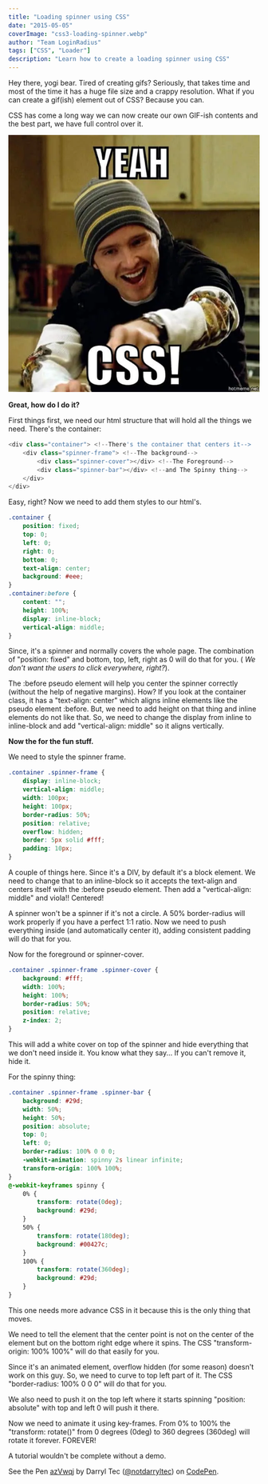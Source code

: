 ```yaml
---
title: "Loading spinner using CSS"
date: "2015-05-05"
coverImage: "css3-loading-spinner.webp"
author: "Team LoginRadius"
tags: ["CSS", "Loader"]
description: "Learn how to create a loading spinner using CSS"
---
```


Hey there, yogi bear. Tired of creating gifs? Seriously, that takes time and most of the time it has a huge file size and a crappy resolution. What if you can create a gif(ish) element out of CSS? Because you can.

CSS has come a long way we can now create our own GIF-ish contents and the best part, we have full control over it.

![yeah-css](yeah-css.webp)

**Great, how do I do it?**

First things first, we need our html structure that will hold all the things we need. There's the container:

```js
<div class="container"> <!--There's the container that centers it-->
    <div class="spinner-frame"> <!--The background-->
        <div class="spinner-cover"></div> <!--The Foreground-->
        <div class="spinner-bar"></div> <!--and The Spinny thing-->
    </div>
</div>
```
  
Easy, right? Now we need to add them styles to our html's.

```css
.container {
    position: fixed;
    top: 0;
    left: 0;
    right: 0;
    bottom: 0;
    text-align: center;
    background: #eee;
}
.container:before {
    content: "";
    height: 100%;
    display: inline-block;
    vertical-align: middle;
}
```
  
Since, it's a spinner and normally covers the whole page. The combination of "position: fixed" and bottom, top, left, right as 0 will do that for you. ( _We don't want the users to click everywhere, right?_).

The :before pseudo element will help you center the spinner correctly (without the help of negative margins). How? If you look at the container class, it has a "text-align: center" which aligns inline elements like the pseudo element :before. But, we need to add height on that thing and inline elements do not like that. So, we need to change the display from inline to inline-block and add "vertical-align: middle" so it aligns vertically.

**Now the for the fun stuff.**

We need to style the spinner frame.

```css
.container .spinner-frame {
    display: inline-block;
    vertical-align: middle;
    width: 100px;
    height: 100px;
    border-radius: 50%;
    position: relative;
    overflow: hidden;
    border: 5px solid #fff;
    padding: 10px;
}
```
A couple of things here. Since it's a DIV, by default it's a block element. We need to change that to an inline-block so it accepts the text-align and centers itself with the :before pseudo element. Then add a "vertical-align: middle" and viola!! Centered!

A spinner won't be a spinner if it's not a circle. A 50% border-radius will work properly if you have a perfect 1:1 ratio. Now we need to push everything inside (and automatically center it), adding consistent padding will do that for you.

Now for the foreground or spinner-cover.

```css
.container .spinner-frame .spinner-cover {
    background: #fff;
    width: 100%;
    height: 100%;
    border-radius: 50%;
    position: relative;
    z-index: 2;
}
```
  
This will add a white cover on top of the spinner and hide everything that we don't need inside it. You know what they say... If you can't remove it, hide it.

For the spinny thing:

```css
.container .spinner-frame .spinner-bar {
    background: #29d;
    width: 50%;
    height: 50%;
    position: absolute;
    top: 0;
    left: 0;
    border-radius: 100% 0 0 0;
    -webkit-animation: spinny 2s linear infinite;
    transform-origin: 100% 100%;
}
@-webkit-keyframes spinny {
    0% {
        transform: rotate(0deg);
        background: #29d;
    }
    50% {
        transform: rotate(180deg);
        background: #00427c;
    }
    100% {
        transform: rotate(360deg);
        background: #29d;
    }
}
```
  
This one needs more advance CSS in it because this is the only thing that moves.

We need to tell the element that the center point is not on the center of the element but on the bottom right edge where it spins. The CSS "transform-origin: 100% 100%" will do that easily for you.

Since it's an animated element, overflow hidden (for some reason) doesn't work on this guy. So, we need to curve to top left part of it. The CSS "border-radius: 100% 0 0 0" will do that for you.

We also need to push it on the top left where it starts spinning "position: absolute" with top and left 0 will push it there.

Now we need to animate it using key-frames. From 0% to 100% the "transform: rotate()" from 0 degrees (0deg) to 360 degrees (360deg) will rotate it forever. FOREVER!

A tutorial wouldn't be complete without a demo.

See the Pen [azVwqj](http://codepen.io/notdarryltec/pen/azVwqj/) by Darryl Tec ([@notdarryltec](http://codepen.io/notdarryltec)) on [CodePen](http://codepen.io).
